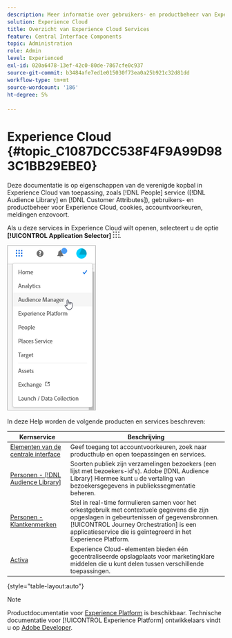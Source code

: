 ```yaml
---
description: Meer informatie over gebruikers- en productbeheer van Experiencen Cloud, Personen (soorten publiek en klantkenmerken), Journey Orchestration, Aanbiedingen, Plaatsen, Experience Platform en Mobiele services.
solution: Experience Cloud
title: Overzicht van Experience Cloud Services
feature: Central Interface Components
topic: Administration
role: Admin
level: Experienced
exl-id: 020a6478-13ef-42c0-80de-7867cfe0c937
source-git-commit: b3484afe7ed1e015030f73ea0a25b921c32d81dd
workflow-type: tm+mt
source-wordcount: '186'
ht-degree: 5%

---
```


# Experience Cloud {#topic_C1087DCC538F4F9A99D983C1BB29EBE0}

Deze documentatie is op eigenschappen van de verenigde kopbal in Experience Cloud van toepassing, zoals [!DNL People] service ([!DNL Audience Library] en [!DNL Customer Attributes]), gebruikers- en productbeheer voor Experience Cloud, cookies, accountvoorkeuren, meldingen enzovoort.

Als u deze services in Experience Cloud wilt openen, selecteert u de optie **[!UICONTROL Application Selector]**
![Services-kiezer](../assets/menu-icon.png).

![Experience Cloud](../assets/platform-core-services.png)

In deze Help worden de volgende producten en services beschreven:

| Kernservice | Beschrijving |
|--- |--- |
| [Elementen van de centrale interface](../experience-cloud.md) | Geef toegang tot accountvoorkeuren, zoek naar producthulp en open toepassingen en services. |
| [Personen - [!DNL Audience Library]](audiences/overview.md) | Soorten publiek zijn verzamelingen bezoekers (een lijst met bezoekers-id&#39;s). Adobe [!DNL Audience Library] Hiermee kunt u de vertaling van bezoekersgegevens in publiekssegmentatie beheren. |
| [Personen - Klantkenmerken](customer-attributes/attributes.md) | Stel in real-time formulieren samen voor het orkestgebruik met contextuele gegevens die zijn opgeslagen in gebeurtenissen of gegevensbronnen. [!UICONTROL Journey Orchestration] is een applicatieservice die is geïntegreerd in het Experience Platform. |
| [Activa](assets/experience-cloud-assets.md) | Experience Cloud-elementen bieden één gecentraliseerde opslagplaats voor marketingklare middelen die u kunt delen tussen verschillende toepassingen. |

{style="table-layout:auto"}

>[!NOTE]
>
>Productdocumentatie voor [Experience Platform](https://experienceleague.adobe.com/docs/experience-platform/landing/home.html) is beschikbaar. Technische documentatie voor [!UICONTROL Experience Platform] ontwikkelaars vindt u op [Adobe Developer](https://developer.adobe.com/apis).
